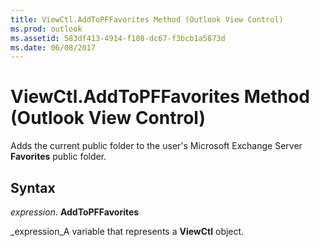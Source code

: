 ```yaml
---
title: ViewCtl.AddToPFFavorites Method (Outlook View Control)
ms.prod: outlook
ms.assetid: 583df413-4914-f108-dc67-f3bcb1a5873d
ms.date: 06/08/2017
---
```



# ViewCtl.AddToPFFavorites Method (Outlook View Control)

Adds the current public folder to the user's Microsoft Exchange Server **Favorites** public folder.


## Syntax

 _expression_. **AddToPFFavorites**

 _expression_A variable that represents a **ViewCtl** object.


